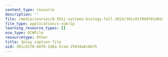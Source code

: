 ```yaml
---
content_type: resource
description: ''
file: /media/courses/8-591j-systems-biology-fall-2014/381c81f068f81d8a5ca425634a6c6b75_BJXCf6pFrhA.srt
file_type: application/x-subrip
learning_resource_types: []
ocw_type: OCWFile
resourcetype: Other
title: 3play caption file
uid: 381c81f0-68f8-1d8a-5ca4-25634a6c6b75
---
```

